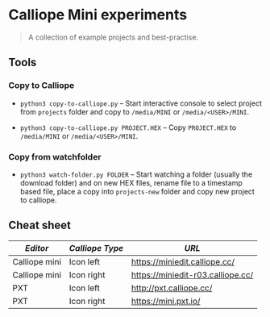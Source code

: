 # Calliope Mini experiments

> A collection of example projects and best-practise.

## Tools

### Copy to Calliope

- `python3 copy-to-calliope.py` – Start interactive console to select project from `projects` folder and copy to `/media/MINI` or `/media/<USER>/MINI`.

- `python3 copy-to-calliope.py PROJECT.HEX` – Copy `PROJECT.HEX` to `/media/MINI` or `/media/<USER>/MINI`.

### Copy from watchfolder

- `python3 watch-folder.py FOLDER` – Start watching a folder (usually the download folder) and on new HEX files, rename file to a timestamp based file, place a copy into `projects-new` folder and copy new project to calliope.

## Cheat sheet

_Editor_      | _Calliope Type_ | _URL_
------------- | --------------- | -----------------------------------
Calliope mini | Icon left       | <https://miniedit.calliope.cc/>
Calliope mini | Icon right      | <https://miniedit-r03.calliope.cc/>
PXT           | Icon left       | <http://pxt.calliope.cc/>
PXT           | Icon right      | <https://mini.pxt.io/>
